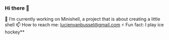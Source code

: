 ### Hi there 👋

🔭 I’m currently working on Minishell, a project that is about creating a little shell
📫 How to reach me: lucienvanbussel@gmail.com
⚡ Fun fact: I play ice hockey**

<!--
**lucienvb/lucienvb** is a ✨ _special_ ✨ repository because its `README.md` (this file) appears on your GitHub profile.

Here are some ideas to get you started:

- 🔭 I’m currently working on Minishell, a project that is about creating a little shell
- 📫 How to reach me: lucienvanbussel@gmail.com
- ⚡ Fun fact: I play ice hockey
-->
